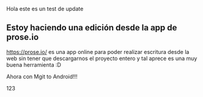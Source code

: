 Hola este es un test de update

## Estoy haciendo una edición desde la app de prose.io
https://prose.io/ es una app online para poder realizar escritura desde la web sin tener que descargarnos el proyecto entero y tal aprece es una muy buena herramienta :D

Ahora con Mgit to Android!!!

123
